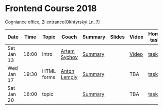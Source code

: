 # Frontend Course 2018

[Cogniance office, 2i entrance(Okhtyrskyi Ln, 7)](https://www.google.com.ua/maps/place/Cogniance/@50.3963947,30.4776268,3a,75y,90t/data=!3m8!1e2!3m6!1sAF1QipNPSOCKpq5A83Q93pCGIVHskp7qsiRMItiL6hRl!2e10!3e12!6shttps:%2F%2Flh5.googleusercontent.com%2Fp%2FAF1QipNPSOCKpq5A83Q93pCGIVHskp7qsiRMItiL6hRl%3Dw203-h152-k-no!7i3264!8i2448!4m5!3m4!1s0x0:0x13cad83c9e96a625!8m2!3d50.396395!4d30.477627)

Date       | Time  | Topic   | Coach   | Summary | Slides | Video | Home task
-----------|-------|---------|---------|---------|--------|-------|----------
Sat Jan 13 | 16:00 | Intro | [Artem Sychov](https://github.com/suchov) | [Summary](https://github.com/SerafimPoch/kottans_task_summary/blob/master/intro_summary.md) | | [Video](https://www.youtube.com/watch?v=EoggF4itgGc&t=362s) | [task](https://www.youtube.com/watch?v=3wZsafZ0UPk&t=10s)
Wed Jan 17 | 19:30 | HTML forms | [Anton Lempiy](https://github.com/lempiy) | [Summary](https://github.com/SerafimPoch/kottans_task_summary/blob/master/lecture_2.md) | |TBA | [task](https://github.com/kottans/frontend/blob/master/test11.md)
Sat Jan 20 | 16:00 | topic | []() | [Summary]() | |TBA | [task]()

